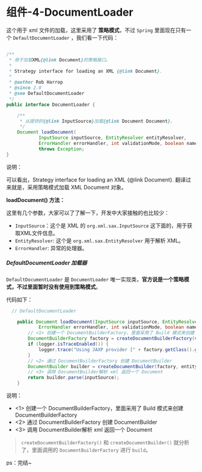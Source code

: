 # 组件-4-DocumentLoader

这个用于 xml 文件的加载，这里采用了 **策略模式**，不过 `Spring` 里面现在只有一个 `DefaultDocumentLoader` ，我们看一下代码：

```java

/**
 * 用于加载XML{@link Document}的策略接口。
 *
 * Strategy interface for loading an XML {@link Document}.
 *
 * @author Rob Harrop
 * @since 2.0
 * @see DefaultDocumentLoader
 */
public interface DocumentLoader {

	/**
	 * 从提供的{@link InputSource}加载{@link Document Document}。
	 */
	Document loadDocument(
			InputSource inputSource, EntityResolver entityResolver,
			ErrorHandler errorHandler, int validationMode, boolean namespaceAware)
			throws Exception;
}
```

说明：

可以看出，Strategy interface for loading an XML {@link Document}. 翻译过来就是，采用策略模式加载 XML Document 对象。



**loadDocument() 方法：**

这里有几个参数，大家可以了了解一下，开发中大家接触的也比较少：

- `InputSource`：这个是 XML 的 `org.xml.sax.InputSource` 这下面的，用于获取XML文件信息。
- `EntityResolver`:  这个是 `org.xml.sax.EntityResolver` 用于解析 XML。
- `ErrorHandler`:  异常的处理器。



##### DefaultDocumentLoader 加载器

`DefaultDocumentLoader` 是 `DocumentLoader` 唯一实现类，**官方说是一个策略模式，不过里面暂时没有使用到策略模式**。

代码如下：

```java
  // DefaultDocumentLoader

	public Document loadDocument(InputSource inputSource, EntityResolver entityResolver,
			ErrorHandler errorHandler, int validationMode, boolean namespaceAware) throws Exception {
		// <1> 创建一个 DocumentBuilderFactory，里面采用了 Build 模式来创建 DocumentBuilderFactory
		DocumentBuilderFactory factory = createDocumentBuilderFactory(validationMode, namespaceAware);
		if (logger.isTraceEnabled()) {
			logger.trace("Using JAXP provider [" + factory.getClass().getName() + "]");
		}
		// <2> 通过 DocumentBuilderFactory 创建 DocumentBuilder
		DocumentBuilder builder = createDocumentBuilder(factory, entityResolver, errorHandler);
		// <3> 调用 DocumentBuilder解析 xml 返回一个 Document
		return builder.parse(inputSource);
	}
```

说明：

- <1> 创建一个 DocumentBuilderFactory，里面采用了 Build 模式来创建 DocumentBuilderFactory
- <2> 通过 DocumentBuilderFactory 创建 DocumentBuilder
- <3> 调用 DocumentBuilder解析 xml 返回一个 Document

>  `createDocumentBuilderFactory()` 和 `createDocumentBuilder()` 就分析了，里面调用的 `DocumentBuilderFactory` 进行 `build`。







ps：完结~